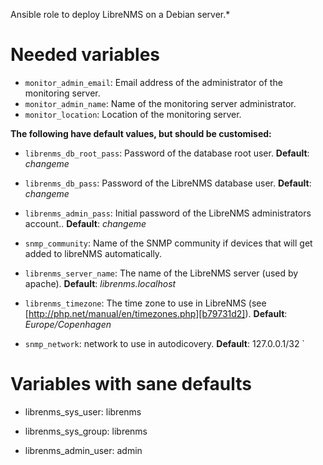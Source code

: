 Ansible role to deploy LibreNMS on a Debian server.*

# Needed variables

* `monitor_admin_email`: Email address of the administrator of the monitoring
  server.
* `monitor_admin_name`: Name of the monitoring server administrator.
* `monitor_location`: Location of the monitoring server.

**The following have default values, but should be customised:**

* `librenms_db_root_pass`: Password of the database root user. **Default**:
  *changeme*
* `librenms_db_pass`: Password of the LibreNMS database user. **Default**:
  *changeme*
* `librenms_admin_pass`: Initial password of the LibreNMS administrators
  account.. **Default**: *changeme*
* `snmp_community`: Name of the SNMP community if devices that will get added to
  libreNMS automatically.
* `librenms_server_name`: The name of the LibreNMS server (used by apache). **Default**:
  *librenms.localhost*
* `librenms_timezone`: The time zone to use in LibreNMS (see [http://php.net/manual/en/timezones.php][b79731d2]). **Default**:
*Europe/Copenhagen*
* `snmp_network`: network to use in autodicovery. **Default**: 127.0.0.1/32
`


  [b79731d2]: http://php.net/manual/en/timezones.php "http://php.net/manual/en/timezones.php"


# Variables with sane defaults

* librenms_sys_user: librenms
* librenms_sys_group: librenms

* librenms_admin_user: admin
